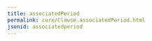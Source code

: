 ```yaml
---
title: associatedPeriod
permalink: core/Clause.associatedPeriod.html
jsonid: associatedperiod
---
```

